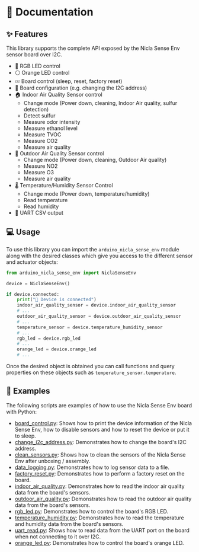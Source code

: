 # 📖 Documentation

## ✨ Features

This library supports the complete API exposed by the Nicla Sense Env sensor board over I2C.

- 🌈 RGB LED control
- ⚪️ Orange LED control
- 💤 Board control (sleep, reset, factory reset)
- 🔧 Board configuration (e.g. changing the I2C address)
- 🏠 Indoor Air Quality Sensor control
    - Change mode (Power down, cleaning, Indoor Air quality, sulfur detection)
    - Detect sulfur
    - Measure odor intensity
    - Measure ethanol level
    - Measure TVOC
    - Measure CO2
    - Measure air quality
- 🌳 Outdoor Air Quality Sensor control
    - Change mode (Power down, cleaning, Outdoor Air quality)
    - Measure NO2
    - Measure O3
    - Measure air quality
- 🌡 Temperature/Humidity Sensor Control
    - Change mode (Power down, temperature/humidity)
    - Read temperature
    - Read humidity
- 📄 UART CSV output

## 💻 Usage

To use this library you can import the `arduino_nicla_sense_env` module along with the desired classes which give you access to the different sensor and actuator objects:

```python
from arduino_nicla_sense_env import NiclaSenseEnv

device = NiclaSenseEnv()

if device.connected:
    print("🔌 Device is connected")
    indoor_air_quality_sensor = device.indoor_air_quality_sensor
    # ...
    outdoor_air_quality_sensor = device.outdoor_air_quality_sensor
    # ...
    temperature_sensor = device.temperature_humidity_sensor
    # ...
    rgb_led = device.rgb_led
    # ...
    orange_led = device.orange_led
    # ...
```
Once the desired object is obtained you can call functions and query properties on these objects such as `temperature_sensor.temperature`.

## 👀 Examples

The following scripts are examples of how to use the Nicla Sense Env board with Python:

- [board_control.py](../examples/board_control.py): Shows how to print the device information of the Nicla Sense Env, how to disable sensors and how to reset the device or put it to sleep.
- [change_i2c_address.py](../examples/change_i2c_address.py): Demonstrates how to change the board's I2C address.
- [clean_sensors.py](../examples/clean_sensors.py): Shows how to clean the sensors of the Nicla Sense Env after unboxing / assembly.
- [data_logging.py](../examples/data_logging.py): Demonstrates how to log sensor data to a file.
- [factory_reset.py](../examples/factory_reset.py): Demonstrates how to perform a factory reset on the board.
- [indoor_air_quality.py](../examples/indoor_air_quality.py): Demonstrates how to read the indoor air quality data from the board's sensors.
- [outdoor_air_quality.py](../examples/outdoor_air_quality.py): Demonstrates how to read the outdoor air quality data from the board's sensors.
- [rgb_led.py](../examples/rgb_led.py): Demonstrates how to control the board's RGB LED.
- [temperature_humidity.py](../examples/temperature_humidity.py): Demonstrates how to read the temperature and humidity data from the board's sensors.
- [uart_read.py](../examples/uart_read.py): Shows how to read data from the UART port on the board when not connecting to it over I2C.
- [orange_led.py](../examples/orange_led.py): Demonstrates how to control the board's orange LED.